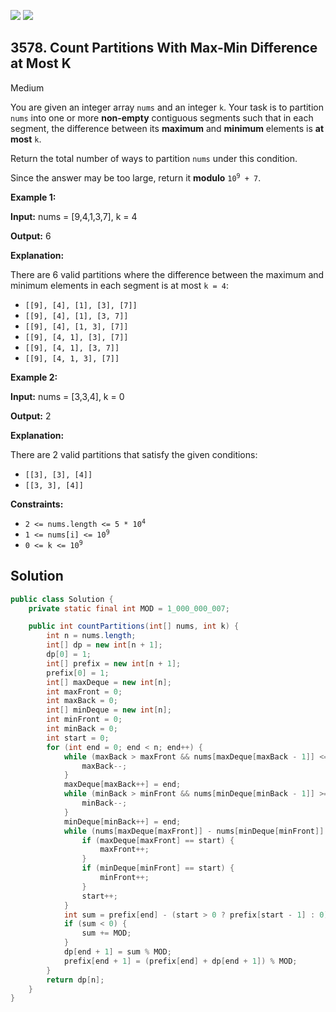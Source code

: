[![](https://img.shields.io/github/stars/javadev/LeetCode-in-Java?label=Stars&style=flat-square)](https://github.com/javadev/LeetCode-in-Java)
[![](https://img.shields.io/github/forks/javadev/LeetCode-in-Java?label=Fork%20me%20on%20GitHub%20&style=flat-square)](https://github.com/javadev/LeetCode-in-Java/fork)

## 3578\. Count Partitions With Max-Min Difference at Most K

Medium

You are given an integer array `nums` and an integer `k`. Your task is to partition `nums` into one or more **non-empty** contiguous segments such that in each segment, the difference between its **maximum** and **minimum** elements is **at most** `k`.

Return the total number of ways to partition `nums` under this condition.

Since the answer may be too large, return it **modulo** <code>10<sup>9</sup> + 7</code>.

**Example 1:**

**Input:** nums = [9,4,1,3,7], k = 4

**Output:** 6

**Explanation:**

There are 6 valid partitions where the difference between the maximum and minimum elements in each segment is at most `k = 4`:

*   `[[9], [4], [1], [3], [7]]`
*   `[[9], [4], [1], [3, 7]]`
*   `[[9], [4], [1, 3], [7]]`
*   `[[9], [4, 1], [3], [7]]`
*   `[[9], [4, 1], [3, 7]]`
*   `[[9], [4, 1, 3], [7]]`

**Example 2:**

**Input:** nums = [3,3,4], k = 0

**Output:** 2

**Explanation:**

There are 2 valid partitions that satisfy the given conditions:

*   `[[3], [3], [4]]`
*   `[[3, 3], [4]]`

**Constraints:**

*   <code>2 <= nums.length <= 5 * 10<sup>4</sup></code>
*   <code>1 <= nums[i] <= 10<sup>9</sup></code>
*   <code>0 <= k <= 10<sup>9</sup></code>

## Solution

```java
public class Solution {
    private static final int MOD = 1_000_000_007;

    public int countPartitions(int[] nums, int k) {
        int n = nums.length;
        int[] dp = new int[n + 1];
        dp[0] = 1;
        int[] prefix = new int[n + 1];
        prefix[0] = 1;
        int[] maxDeque = new int[n];
        int maxFront = 0;
        int maxBack = 0;
        int[] minDeque = new int[n];
        int minFront = 0;
        int minBack = 0;
        int start = 0;
        for (int end = 0; end < n; end++) {
            while (maxBack > maxFront && nums[maxDeque[maxBack - 1]] <= nums[end]) {
                maxBack--;
            }
            maxDeque[maxBack++] = end;
            while (minBack > minFront && nums[minDeque[minBack - 1]] >= nums[end]) {
                minBack--;
            }
            minDeque[minBack++] = end;
            while (nums[maxDeque[maxFront]] - nums[minDeque[minFront]] > k) {
                if (maxDeque[maxFront] == start) {
                    maxFront++;
                }
                if (minDeque[minFront] == start) {
                    minFront++;
                }
                start++;
            }
            int sum = prefix[end] - (start > 0 ? prefix[start - 1] : 0);
            if (sum < 0) {
                sum += MOD;
            }
            dp[end + 1] = sum % MOD;
            prefix[end + 1] = (prefix[end] + dp[end + 1]) % MOD;
        }
        return dp[n];
    }
}
```